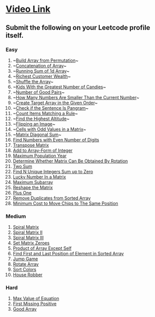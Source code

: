 # [Video Link](https://youtu.be/n60Dn0UsbEk)

## Submit the following on your Leetcode profile itself.

### Easy
1. ~[Build Array from Permutation](https://leetcode.com/problems/build-array-from-permutation/)~
2. ~[Concatenation of Array](https://leetcode.com/problems/concatenation-of-array/)~
3. ~[Running Sum of 1d Array](https://leetcode.com/problems/running-sum-of-1d-array/)~
4. ~[Richest Customer Wealth](https://leetcode.com/problems/richest-customer-wealth/)~
5. ~[Shuffle the Array](https://leetcode.com/problems/shuffle-the-array/)~
6. ~[Kids With the Greatest Number of Candies](https://leetcode.com/problems/kids-with-the-greatest-number-of-candies/)~
7. ~[Number of Good Pairs](https://leetcode.com/problems/number-of-good-pairs/)~
8. ~[How Many Numbers Are Smaller Than the Current Number](https://leetcode.com/problems/how-many-numbers-are-smaller-than-the-current-number/)~
9. ~[Create Target Array in the Given Order](https://leetcode.com/problems/create-target-array-in-the-given-order/)~
10. ~[Check if the Sentence Is Pangram](https://leetcode.com/problems/check-if-the-sentence-is-pangram/)~
11. ~[Count Items Matching a Rule](https://leetcode.com/problems/count-items-matching-a-rule/)~
12. ~[Find the Highest Altitude](https://leetcode.com/problems/find-the-highest-altitude/)~
13. ~[Flipping an Image](https://leetcode.com/problems/flipping-an-image/)~
14. ~[Cells with Odd Values in a Matrix](https://leetcode.com/problems/cells-with-odd-values-in-a-matrix/)~
15. ~[Matrix Diagonal Sum](https://leetcode.com/problems/matrix-diagonal-sum/)~
16. [Find Numbers with Even Number of Digits](https://leetcode.com/problems/find-numbers-with-even-number-of-digits/)
17. [Transpose Matrix](https://leetcode.com/problems/transpose-matrix/)
18. [Add to Array-Form of Integer](https://leetcode.com/problems/add-to-array-form-of-integer/)
19. [Maximum Population Year](https://leetcode.com/problems/maximum-population-year/)
20. [Determine Whether Matrix Can Be Obtained By Rotation](https://leetcode.com/problems/determine-whether-matrix-can-be-obtained-by-rotation/)
21. [Two Sum](https://leetcode.com/problems/two-sum/)
22. [Find N Unique Integers Sum up to Zero](https://leetcode.com/problems/find-n-unique-integers-sum-up-to-zero/)
23. [Lucky Number In a Matrix](https://leetcode.com/problems/lucky-numbers-in-a-matrix/)
24. [Maximum Subarray](https://leetcode.com/problems/maximum-subarray/)
25. [Reshape the Matrix](https://leetcode.com/problems/reshape-the-matrix/)
26. [Plus One](https://leetcode.com/problems/plus-one/)
27. [Remove Duplicates from Sorted Array](https://leetcode.com/problems/remove-duplicates-from-sorted-array/)
28. [Minimum Cost to Move Chips to The Same Position](https://leetcode.com/problems/minimum-cost-to-move-chips-to-the-same-position/)

### Medium
1. [Spiral Matrix](https://leetcode.com/problems/spiral-matrix/)
2. [Spiral Matrix II](https://leetcode.com/problems/spiral-matrix-ii/)
3. [Spiral Matrix III](https://leetcode.com/problems/spiral-matrix-iii/)
4. [Set Matrix Zeroes](https://leetcode.com/problems/set-matrix-zeroes/)
5. [Product of Array Except Self](https://leetcode.com/problems/product-of-array-except-self/)
6. [Find First and Last Position of Element in Sorted Array](https://leetcode.com/problems/find-first-and-last-position-of-element-in-sorted-array/)
7. [Jump Game](https://leetcode.com/problems/jump-game/)
8. [Rotate Array](https://leetcode.com/problems/rotate-array/)
9. [Sort Colors](https://leetcode.com/problems/sort-colors/)
10. [House Robber](https://leetcode.com/problems/house-robber/)

### Hard
1. [Max Value of Equation](https://leetcode.com/problems/max-value-of-equation/)
2. [First Missing Positive](https://leetcode.com/problems/first-missing-positive/)
3. [Good Array](https://leetcode.com/problems/check-if-it-is-a-good-array/)
